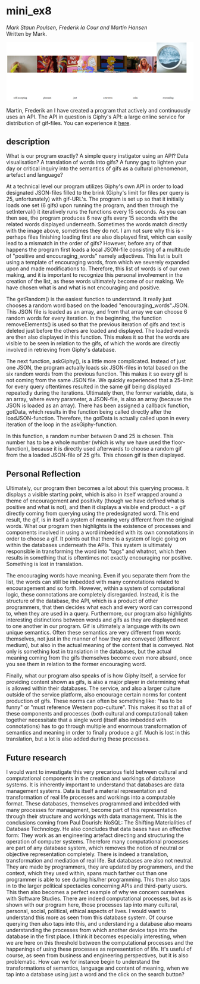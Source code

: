 # mini_ex8
*Mark Staun Poulsen, Frederik la Cour and Martin Hansen*  
Written by Mark.

<img src="images/GiphyCulture.jpg" width="1000">

Martin, Frederik an I have created a program that actively and continuously uses an API. The API in question is Giphy's API: a large online service for distribution of gif-files.
You can experience it [here](https://cdn.rawgit.com/Mmarksp/Aesthetic_Programming_2018/fc238976/mini_exercises/mini_ex8/index_mini_ex8.html).

## description
What is our program exactly? A simple query instigator using an API? Data visualisation? A translation of words into gifs? A funny gag to lighten your day or critical inquiry into the semantics of gifs as a cultural phenomenon, artefact and language?

At a technical level our program utilizes Giphy's own API in order to load designated JSON-files filled to the brink (Giphy's limit for files per query is 25, unfortunately) with gif-URL's.
The program is set up so that it initially loads one set (6 gifs) upon running the program, and then through the setInterval() it iteratively runs the functions every 15 seconds. As you can then see, the program produces 6 new gifs every 15 seconds with the related words displayed underneath. Sometimes the words match directly with the image above, sometimes they do not. I am not sure why this is - perhaps files finishing loading first are also displayed first, which can easily lead to a mismatch in the order of gifs?
However, before any of that happens the program first loads a local JSON-file consisting of a multitude of "positive and encouraging_words" namely adjectives. This list is built using a template of encouraging words, from which we severely expanded upon and made modifications to. Therefore, this list of words is of our own making, and it is important to recognize this personal involvement in the creation of the list, as these words ultimately become of our making. We have chosen what is and what is not encouraging and positive.

The getRandom() is the easiest function to understand. It really just chooses a random word based on the loaded "encouraging_words".JSON. This JSON file is loaded as an array, and from that array we can choose 6 random words for every iteration. In the beginning, the function removeElements() is used so that the previous iteration of gifs and text is deleted just before the others are loaded and displayed. The loaded words are then also displayed in this function. This makes it so that the words are visible to be seen in relation to the gifs, of which the words are directly involved in retrieving from Giphy's database.

The next function, askGiphy(), is a little more complicated. Instead of just one JSON, the program actually loads six JSON-files in total based on the six random words from the previous function. This makes it so every gif is not coming from the same JSON file. We quickly experienced that a 25-limit for every query oftentimes resulted in the same gif being displayed repeatedly during the iterations. Ultimately then, the former variable, data, is an array, where every parameter, a JSON-file, is also an array (because the JSON is loaded as an array). There has been assigned a callback function, gotData, which results in the function being called directly after the loadJSON-function. Therefore, the gotData is actually called upon in every iteration of the loop in the askGiphy-function.

In this function, a random number between 0 and 25 is chosen. This number has to be a whole number (which is why we have used the floor-function), because it is directly used afterwards to choose a random gif from the a loaded JSON-file of 25 gifs. This chosen gif is then displayed.


## Personal Reflection
Ultimately, our program then becomes a lot about this querying process. It displays a visible starting point, which is also in itself wrapped around a theme of encouragement and positivity (though we have defined what is positive and what is not), and then it displays a visible end product - a gif directly coming from querying using the predesignated word. This end result, the gif, is in itself a system of meaning very different from the original words. What our program then highlights is the existence of  processes and components involved in using a word imbedded with its own connotations in order to choose a gif. It points out that there is a system of logic going on within the databases underneath the APIs. This system is ultimately responsible in transforming the word into "tags" and whatnot, which then results in something that is oftentimes not exactly encouraging nor positive. Something is lost in translation.

The encouraging words have meaning. Even if you separate them from the list, the words can still be imbedded with many connotations related to encouragement and so forth. However, within a system of computational logic, these connotations are completely disregarded. Instead, it is the structure of the database, the API, which is a product of other programmers, that then decides what each and every word can correspond to, when they are used in a query.
Furthermore, our program also highlights interesting distinctions between words and gifs as they are displayed next to one another in our program. Gif is ultimately a language with its own unique semantics. Often these semantics are very different from words themselves, not just in the manner of how they are conveyed (different medium), but also in the actual meaning of the content that is conveyed. Not only is something lost in translation in the databases, but the actual meaning coming from the gifs themselves become even more absurd, once you see them in relation to the former encouraging word.

Finally, what our program also speaks of is how Giphy itself, a service for providing content shown as gifs, is also a major player in determining what is allowed within their databases. The service, and also a larger culture outside of the service platform, also encourage certain norms for content production of gifs. These norms can often be something like: "has to be funny" or "must reference Western pop-culture". This makes it so that all of these components and processes (both cultural and computational) taken together necessitate that a single word (itself also imbedded with connotations) has to go through multiple and enormous transformation of semantics and meaning in order to finally produce a gif. Much is lost in this translation, but a lot is also added during these processes.


## Future research
I would want to investigate this very precarious field between cultural and computational components in the creation and workings of database systems. It is inherently important to understand that databases are data management systems. Data is itself a material representation and transformation of real life processes and workings into a computable format. These databases, themselves programmed and imbedded with many processes for management, become part of this representation through their structure and workings with data management. This is the conclusions coming from Paul Dourish: NoSQL: The Shifting Materialities of Database Technology. He also concludes that data bases have an effective form: They work as an engineering artefact directing and structuring the operation of computer systems.
Therefore many computational processes are part of any database system, which removes the notion of neutral or objective representation completely. There is indeed a translation, transformation and mediation of real life. But databases are also not neutral. They are made by programmers, they are updated by programmers, and the context, which they used within, spans much farther out than one programmer is able to see during his/her programming. This then also taps in to the larger political spectacles concerning APIs and third-party users. This then also becomes a perfect example of why we concern ourselves with Software Studies. There are indeed computational processes, but as is shown with our program here, those processes tap into many cultural, personal, social, political, ethical aspects of lives. I would want to understand this more as seen from this database system.
Of course querying then also taps into this, and understanding a database also means understanding the processes from which another device taps into the database in the first place. I think it becomes especially interesting, when we are here on this threshold between the computational processes and the happenings of using these processes as representation of life. It's useful of course, as seen from business and engineering perspectives, but it is also problematic. How can we for instance begin to understand the transformations of semantics, language and content of meaning, when we tap into a database using just a word and the click on the search button?

